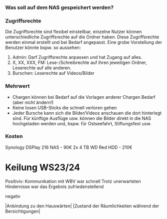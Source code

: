 ### Was soll auf dem NAS gespeichert werden?

### Zugriffsrechte
Die Zugriffsrechte sind flexibel einstellbar, einzelne Nutzer können unterschiedliche Zugriffsrechte auf die Ordner haben. 
Diese Zugriffsrechte werden einmal erstellt und bei Bedarf angepasst.
Eine grobe Vorstellung der Benutzer könnte bspw. so aussehen:

1. Admin: Darf Zugriffsrechte anpassen und hat Zugang auf alles. 
2. X, XX, XXX, FM: Lese-/Schreibrechte auf ihren jeweiligen Ordner, Leserechte auf alle anderen.
3. Burschen: Leserechte auf Videos/Bilder
### Mehrwert
- Chargen können bei Bedarf auf die Vorlagen anderer Chargen Bedarf (aber nicht ändern!)
- Keine losen USB-Sticks die schnell verloren gehen
- Jeder Bursche kann sich die Bilder/Videos anschauen die dort hinterlegt sind. Für künftige Ausflüge usw. können die Bilder direkt in die NAS hochgeladen werden und, bspw. für Ostseefahrt, Stiftungsfest usw. 
### Kosten
Synology DSPlay 216 NAS - 90€
2x 4 TB WD Red HDD - 210€




# Keilung WS23/24

Positiviv:
Kommunikation mit WBV war schnell
Trotz unerwarteten Hindernisse war das Ergebnis zufriedenstellend

negativ 

|Anbindung zu den Hauswärten|
|Zustand der Räumlichkeiten während der Bersichtigungen|
  